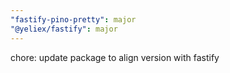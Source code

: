 ```yaml
---
"fastify-pino-pretty": major
"@yeliex/fastify": major
---
```


chore: update package to align version with fastify
